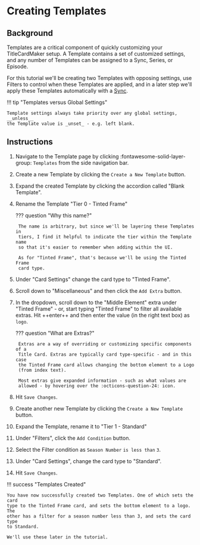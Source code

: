 # Creating Templates

## Background

Templates are a critical component of quickly customizing your TitleCardMaker
setup. A Template contains a set of customized settings, and any number of
Templates can be assigned to a Sync, Series, or Episode.

For this tutorial we'll be creating two Templates with opposing settings, use
Filters to control when these Templates are applied, and in a later step we'll
apply these Templates automatically with a [Sync](./first_sync/index.md).

!!! tip "Templates versus Global Settings"
        
    Template settings always take priority over any global settings, __unless__
    the Template value is _unset_ - e.g. left blank.

## Instructions

1. Navigate to the Template page by clicking :fontawesome-solid-layer-group:
`Templates` from the side navigation bar.

2. Create a new Template by clicking the `Create a New Template` button.

3. Expand the created Template by clicking the accordion called "Blank
Template".

4. Rename the Template "Tier 0 - Tinted Frame"

    ??? question "Why this name?"

        The name is arbitrary, but since we'll be layering these Templates in
        tiers, I find it helpful to indicate the tier within the Template name
        so that it's easier to remember when adding within the UI.

        As for "Tinted Frame", that's because we'll be using the Tinted Frame
        card type.

5. Under "Card Settings" change the card type to "Tinted Frame". 

6. Scroll down to "Miscellaneous" and then click the `Add Extra` button.

7. In the dropdown, scroll down to the "Middle Element" extra under "Tinted
Frame" - or, start typing "Tinted Frame" to filter all available extras. Hit
++enter++ and then enter the value (in the right text box) as `logo`.

    ??? question "What are Extras?"

        Extras are a way of overriding or customizing specific components of a
        Title Card. Extras are typically card type-specific - and in this case
        the Tinted Frame card allows changing the bottom element to a Logo
        (from index text).

        Most extras give expanded information - such as what values are
        allowed - by hovering over the :octicons-question-24: icon.

8. Hit `Save Changes`.

9. Create another new Template by clicking the `Create a New Template` button.

10. Expand the Template, rename it to "Tier 1 - Standard"

11. Under "Filters", click the `Add Condition` button.

12. Select the Filter condition as `Season Number` `is less than` `3`.

13. Under "Card Settings", change the card type to "Standard".

14. Hit `Save Changes`.

!!! success "Templates Created"

    You have now successfully created two Templates. One of which sets the card
    type to the Tinted Frame card, and sets the bottom element to a logo. The
    other has a filter for a season number less than 3, and sets the card type
    to Standard.

    We'll use these later in the tutorial.
